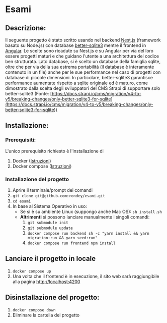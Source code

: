 # Esami

## Descrizione:
Il seguente progetto è stato scritto usando nel backend [Nest.js](https://nestjs.com) (framework basato su Node.js) con database [better-sqlite3](https://github.com/WiseLibs/better-sqlite3) mentre il frontend in [Angular](https://angular.dev). Le scelte sono ricadute su Nest.js e su Angular per via del loro essere progetti maturi e che guidano l'utente a una architettura del codice ben strutturata. Lato database, si è scelto un database della famiglia sqlite, oltre che per via della sua estrema portabilità (il database è interamente contenuto in un file) anche per le sue performance nel caso di progetti con database di piccole dimensioni. In particolare, better-sqlite3 garantisce performance aumentate rispetto a sqlite originale ed è maturo, come dimostrato dalla scelta degli sviluppatori del CMS Strapi di supportare solo better-sqlite3 (Fonte: [https://docs.strapi.io/cms/migration/v4-to-v5/breaking-changes/only-better-sqlite3-for-sqlite](https://docs.strapi.io/cms/migration/v4-to-v5/breaking-changes/only-better-sqlite3-for-sqlite))

## Installazione:
### Prerequisiti:
L'unico prerequisito richiesto è l'installazione di
1) Docker ([Istruzioni](https://docs.docker.com/engine/install/))
2) Docker compose ([Istruzioni](https://docs.docker.com/compose/install/))

### Installazione del progetto
1) Aprire il terminale/prompt dei comandi
1) `git clone git@github.com:rondey/esami.git`
1) `cd esami`
1) In base al Sistema Operativo in uso:
   - Se si è su ambiente Linux (suppongo anche Mac OS):
   `sh install.sh`
   - **Altrimenti** si possono lanciare manualmente i singoli comandi:
     1) `git submodule init`
     1) `git submodule update`
     1) `docker compose run backend sh -c "yarn install && yarn migration:run && yarn seed:run"`
     1) `docker compose run frontend npm install`
    
## Lanciare il progetto in locale
1) `docker compose up`
2) Una volta che il frontend è in esecuzione, il sito web sarà raggiungibile alla pagina [http://localhost:4200](http://localhost:4200)

## Disinstallazione del progetto:
1) `docker compose down`
1) Eliminare la cartella del progetto
